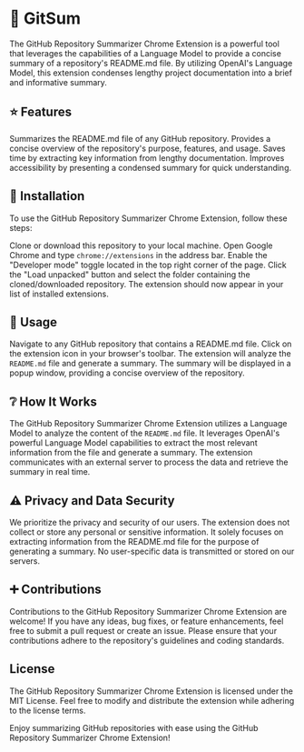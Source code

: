 # :robot: GitSum
The GitHub Repository Summarizer Chrome Extension is a powerful tool that leverages the capabilities of a Language Model to provide a concise summary of a repository's README.md file. By utilizing OpenAI's Language Model, this extension condenses lengthy project documentation into a brief and informative summary.

## :star: Features
Summarizes the README.md file of any GitHub repository.
Provides a concise overview of the repository's purpose, features, and usage.
Saves time by extracting key information from lengthy documentation.
Improves accessibility by presenting a condensed summary for quick understanding.

## :green_book: Installation
To use the GitHub Repository Summarizer Chrome Extension, follow these steps:

Clone or download this repository to your local machine.
Open Google Chrome and type `chrome://extensions` in the address bar.
Enable the "Developer mode" toggle located in the top right corner of the page.
Click the "Load unpacked" button and select the folder containing the cloned/downloaded repository.
The extension should now appear in your list of installed extensions.

## :scroll: Usage
Navigate to any GitHub repository that contains a README.md file.
Click on the extension icon in your browser's toolbar.
The extension will analyze the `README.md` file and generate a summary.
The summary will be displayed in a popup window, providing a concise overview of the repository.

## :grey_question: How It Works
The GitHub Repository Summarizer Chrome Extension utilizes a Language Model to analyze the content of the `README.md` file. It leverages OpenAI's powerful Language Model capabilities to extract the most relevant information from the file and generate a summary. The extension communicates with an external server to process the data and retrieve the summary in real time.

## :warning: Privacy and Data Security
We prioritize the privacy and security of our users. The extension does not collect or store any personal or sensitive information. It solely focuses on extracting information from the README.md file for the purpose of generating a summary. No user-specific data is transmitted or stored on our servers.

## :heavy_plus_sign: Contributions
Contributions to the GitHub Repository Summarizer Chrome Extension are welcome! If you have any ideas, bug fixes, or feature enhancements, feel free to submit a pull request or create an issue. Please ensure that your contributions adhere to the repository's guidelines and coding standards.

## License
The GitHub Repository Summarizer Chrome Extension is licensed under the MIT License. Feel free to modify and distribute the extension while adhering to the license terms.

Enjoy summarizing GitHub repositories with ease using the GitHub Repository Summarizer Chrome Extension!
